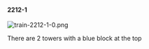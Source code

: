 #### 2212-1
![train-2212-1-0.png](https://github.com/lil-lab/nlvr/raw/master/nlvr/train/images/15/train-2212-1-0.png "train-2212-1-0.png")

There are 2 towers with a blue block at the top
